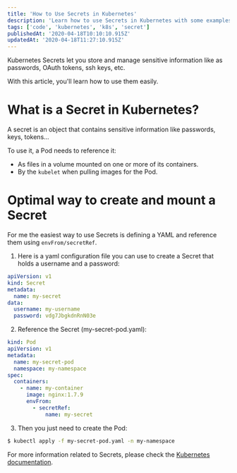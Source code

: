 ```yaml
---
title: 'How to Use Secrets in Kubernetes'
description: 'Learn how to use Secrets in Kubernetes with some examples.'
tags: ['code', 'kubernetes', 'k8s', 'secret']
publishedAt: '2020-04-18T10:10:10.915Z'
updatedAt: '2020-04-18T11:27:10.915Z'
---
```


Kubernetes Secrets let you store and manage sensitive information like as passwords, OAuth tokens, ssh keys, etc. 

With this article, you'll learn how to use them easily.

# What is a Secret in Kubernetes?

A secret is an object that contains sensitive information like passwords, keys, tokens...

To use it, a Pod needs to reference it:
* As files in a volume mounted on one or more of its containers.
* By the `kubelet` when pulling images for the Pod.

# Optimal way to create and mount a Secret

For me the easiest way to use Secrets is defining a YAML and reference them using `envFrom/secretRef`.

1. Here is a yaml configuration file you can use to create a Secret that holds a username and a password:

```yaml
apiVersion: v1
kind: Secret
metadata:
  name: my-secret
data:
  username: my-username
  password: vdg7JbgkdnRnN03e
```

2. Reference the Secret (my-secret-pod.yaml):

```yaml
kind: Pod
apiVersion: v1
metadata:
  name: my-secret-pod
  namespace: my-namespace
spec:
  containers:
    - name: my-container
      image: nginx:1.7.9
      envFrom:
        - secretRef:
            name: my-secret
```

3. Then you just need to create the Pod:

```bash
$ kubectl apply -f my-secret-pod.yaml -n my-namespace
```

For more information related to Secrets, please check the [Kubernetes documentation](https://kubernetes.io/docs/tasks/inject-data-application/distribute-credentials-secure/).
